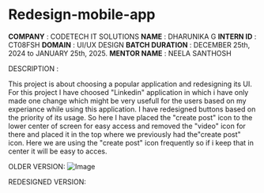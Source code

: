# Redesign-mobile-app

**COMPANY** : CODETECH IT SOLUTIONS
**NAME** : DHARUNIKA G
**INTERN ID** : CT08FSH
**DOMAIN** :  UI/UX DESIGN
**BATCH DURATION** :  DECEMBER 25th, 2024 to JANUARY 25th, 2025.
**MENTOR NAME** : NEELA SANTHOSH

DESCRIPTION :

This project  is about choosing a popular application and redesigning its UI.
For this project I have choosed "Linkedin" application in which i have only made one change which might be 
very usefull for the users based on my experiance while using this application.
I have redesigned buttons based on the priority of its usage. So here I have placed the "create post" icon to the lower center of screen for
easy access and removed the "video" icon for there and placed it in the top where we previously had the"create post" icon.
Here we are using the "create post" icon frequently so if i keep that in center it will be easy to acces.

OLDER VERSION:
![Image](https://github.com/user-attachments/assets/d93df31f-8f75-4101-a6f2-80b26e111255)

REDESIGNED VERSION:
